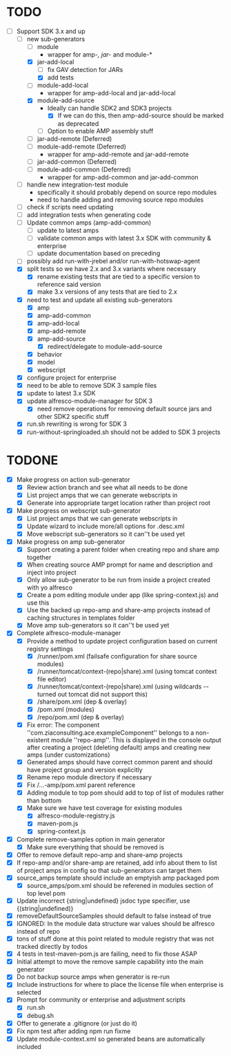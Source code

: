 TODO
====

- [ ] Support SDK 3.x and up
  - [ ] new sub-generators
    - [ ] module
      - wrapper for amp-*, jar-* and module-*
    - [x] jar-add-local
      - [ ] fix GAV detection for JARs
      - [x] add tests
    - [ ] module-add-local
      - wrapper for amp-add-local and jar-add-local
    - [x] module-add-source 
      - Ideally can handle SDK2 and SDK3 projects
        - [x] If we can do this, then amp-add-source should be marked as deprecated
      - [ ] Option to enable AMP assembly stuff
    - [ ] jar-add-remote (Deferred)
    - [ ] module-add-remote (Deferred)
      - wrapper for amp-add-remote and jar-add-remote
    - [ ] jar-add-common (Deferred)
    - [ ] module-add-common (Deferred)
      - wrapper for amp-add-common and jar-add-common
  - [ ] handle new integration-test module
    - specifically it should probably depend on source repo modules
    - need to handle adding and removing source repo modules
  - [ ] check if scripts need updating
  - [ ] add integration tests when generating code
  - [ ] Update common amps (amp-add-common)
    - [ ] update to latest amps
    - [ ] validate common amps with latest 3.x SDK with community & enterprise
    - [ ] update documentation based on preceding
  - [ ] possibly add run-with-jrebel and/or run-with-hotswap-agent
  - [x] split tests so we have 2.x and 3.x variants where necessary
    - [x] rename existing tests that are tied to a specific version to reference said version
    - [x] make 3.x versions of any tests that are tied to 2.x
  - [x] need to test and update all existing sub-generators
    - [x] amp
    - [x] amp-add-common
    - [x] amp-add-local
    - [x] amp-add-remote
    - [x] amp-add-source
      - [x] redirect/delegate to module-add-source
    - [x] behavior
    - [x] model
    - [x] webscript
  - [x] configure project for enterprise
  - [x] need to be able to remove SDK 3 sample files
  - [x] update to latest 3.x SDK
  - [x] update alfresco-module-manager for SDK 3
    - [x] need remove operations for removing default source jars and other SDK2 specific stuff
  - [x] run.sh rewriting is wrong for SDK 3
  - [x] run-without-springloaded.sh should not be added to SDK 3 projects

TODONE
======

- [x] Make progress on action sub-generator
  - [x] Review action branch and see what all needs to be done
  - [x] List project amps that we can generate webscripts in
  - [x] Generate into appropriate target location rather than project root
- [x] Make progress on webscript sub-generator
  - [x] List project amps that we can generate webscripts in
  - [x] Update wizard to include more/all options for .desc.xml
  - [x] Move webscript sub-generators so it can''t be used yet
- [x] Make progress on amp sub-generator
  - [x] Support creating a parent folder when creating repo and share amp together
  - [x] When creating source AMP prompt for name and description and inject into project
  - [x] Only allow sub-generator to be run from inside a project created with yo alfresco
  - [x] Create a pom editing module under app (like spring-context.js) and use this
  - [x] Use the backed up repo-amp and share-amp projects instead of caching structures in templates folder
  - [x] Move amp sub-generators so it can''t be used yet
- [x] Complete alfresco-module-manager
  - [x] Provide a method to update project configuration based on current registry settings
    - [x] /runner/pom.xml (failsafe configuration for share source modules)
    - [x] /runner/tomcat/context-(repo|share).xml (using tomcat context file editor)
    - [x] /runner/tomcat/context-(repo|share).xml (using wildcards -- turned out tomcat did not support this)
    - [x] /share/pom.xml (dep & overlay)
    - [x] /pom.xml (modules)
    - [x] /repo/pom.xml (dep & overlay)
  - [x] Fix error: The component ''com.ziaconsulting.ace.exampleComponent'' belongs to a non-existent module ''repo-amp''.
        This is displayed in the console output after creating a project (deleting default) amps and creating new amps (under customizations)
  - [x] Generated amps should have correct common parent and should have project group and version explicitly
  - [x] Rename repo module directory if necessary
  - [x] Fix /...-amp/pom.xml parent reference
  - [x] Adding module to top pom should add to top of list of modules rather than bottom
  - [x] Make sure we have test coverage for existing modules
    - [x] alfresco-module-registry.js
    - [x] maven-pom.js
    - [x] spring-context.js
- [x] Complete remove-samples option in main generator
  - [x] Make sure everything that should be removed is
- [x] Offer to remove default repo-amp and share-amp projects
- [x] If repo-amp and/or share-amp are retained, add info about them to list of project amps in config so that sub-generators can target them
- [x] source_amps template should include an emptyish amp packaged pom
  - [x] source_amps/pom.xml should be referened in modules section of top level pom
- [x] Update incorrect {string|undefined} jsdoc type specifier, use {(string|undefined)}
- [x] removeDefaultSourceSamples should default to false instead of true
- [x] IGNORED: In the module data structure war values should be alfresco instead of repo
- [x] tons of stuff done at this point related to module registry that was not tracked directly by todos
- [x] 4 tests in test-maven-pom.js are failing, need to fix those ASAP
- [x] Initial attempt to move the remove sample capability into the main generator
- [x] Do not backup source amps when generator is re-run
- [x] Include instructions for where to place the license file when enterprise is selected
- [x] Prompt for community or enterprise and adjustment scripts
  - [x] run.sh
  - [x] debug.sh
- [x] Offer to generate a .gitignore (or just do it)
- [x] Fix npm test after adding npm run fixme
- [x] Update module-context.xml so generated beans are automatically included
